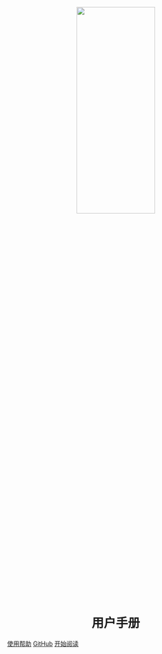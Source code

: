 <p align="center">
<img src="https://img2020.cnblogs.com/blog/992978/202101/992978-20210118214725059-1705326463.png" width="60%" height="35%" />
</p>

<h1 align="center">用户手册</h1>


[使用帮助](https://www.cnblogs.com/wanghai0666/tag/%E4%BD%BF%E7%94%A8%E5%B8%AE%E5%8A%A9/)
[GitHub](https://github.com/wanghai0666)
[开始阅读](#docsify-CnBlogs)




